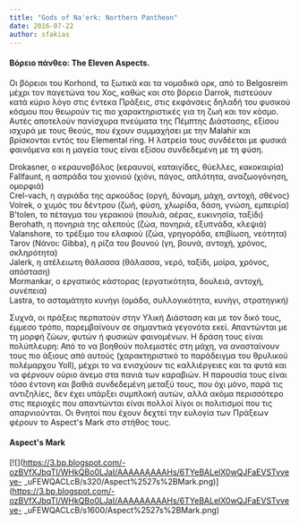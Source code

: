 ```yaml
---
title: "Gods of Na'erk: Northern Pantheon"
date: 2016-07-22
author: sfakias
---
```


####  Βόρειο πάνθεο: The Eleven Aspects.

Οι βόρειοι του Korhond, τα ξωτικά και τα νομαδικά ορκ, από το Belgosreim μέχρι
τον παγετώνα του Χος, καθώς και στο βόρειο Darrok, πιστεύουν κατά κύριο λόγο
στις έντεκα Πράξεις, στις εκφάνσεις δηλαδή του φυσικού κόσμου που θεωρούν τις
πιο χαρακτηριστικές για τη ζωή και τον κόσμο. Αυτές αποτελούν πανίσχυρα
πνεύματα της Πέμπτης Διάστασης, εξίσου ισχυρά με τους θεούς, που έχουν
συμμαχήσει με την Malahir και βρίσκονται εντός του Elemental ring. Η λατρεία
τους συνδέεται με φυσικά φαινόμενα και η μαγεία τους είναι εξίσου συνδεδεμένη
με τη φύση.



Drokasner, ο κεραυνοβόλος (κεραυνοί, καταιγίδες, θύελλες, κακοκαιρία)  
Fallfaunt, η ασπράδα του χιονιού (χιόνι, πάγος, απλότητα, αναζωογόνηση,
ομορφιά)  
Crel-vach, η αγριάδα της αρκούδας (οργή, δύναμη, μάχη, αντοχή, σθένος)  
Volrek, ο χυμός του δέντρου (ζωή, φύση, χλωρίδα, δάση, γνώση, εμπειρία)  
B'tolen, το πέταγμα του γερακιού (πουλιά, αέρας, ευκινησία, ταξίδι)  
Berohath, η πονηριά της αλεπούς (ζώα, πονηριά, εξυπνάδα, κλεψιά)  
Valanshore, το τρέξιμο του ελαφιού (ζώα, γρηγοράδα, επιβίωση, νεότητα)  
Tarov (Νάνοι: Gibba), η ρίζα του βουνού (γη, βουνά, αντοχή, χρόνος,
σκληρότητα)  
Jalerk, η ατέλειωτη θάλασσα (θάλασσα, νερό, ταξίδι, μοίρα, χρόνος, απόσταση)  
Mormankar, ο εργατικός κάστορας (εργατικότητα, δουλειά, αντοχή, συνέπεια)  
Lastra, το ασταμάτητο κυνήγι (ομάδα, συλλογικότητα, κυνήγι, στρατηγική)  



Συχνά, οι πράξεις περπατούν στην Υλική Διάσταση και με τον δικό τους, έμμεσο
τρόπο, παρεμβαίνουν σε σημαντικά γεγονότα εκεί. Απαντώνται με τη μορφή ζώων,
φυτών ή φυσικών φαινομένων. Η δράση τους είναι πολύπλευρη: Από το να βοηθούν
πολεμιστές στη μάχη, να ανασταίνουν τους πιο άξιους από αυτούς (χαρακτηριστικό
το παράδειγμα του θρυλικού πολέμαρχου Yoll), μέχρι το να ενισχύουν τις
καλλιέργειες και τα φυτά και να φέρνουν ούριο άνεμο στα πανιά των καραβιών. Η
παρουσία τους είναι τόσο έντονη και βαθιά συνδεδεμένη μεταξύ τους, που όχι
μόνο, παρά τις αντιζηλίες, δεν έχει υπάρξει συμπλοκή αυτών, αλλά ακόμα
περισσότερο στις περιοχές που απαντώνται είναι πολλοί λίγοι οι πολιτισμοί που
τις απαρνιούνται. Οι θνητοί που έχουν δεχτεί την ευλογία των Πράξεων φέρουν το
Aspect's Mark στο στήθος τους.



####  Aspect's Mark



[![](https://3.bp.blogspot.com/-ozBVfXJbqTI/WHkQBo0LJaI/AAAAAAAAAHs/6TYeBALelX0wQJFaEVSTvveye-
_uFEWQACLcB/s320/Aspect%2527s%2BMark.png)](https://3.bp.blogspot.com/-ozBVfXJbqTI/WHkQBo0LJaI/AAAAAAAAAHs/6TYeBALelX0wQJFaEVSTvveye-
_uFEWQACLcB/s1600/Aspect%2527s%2BMark.png)



